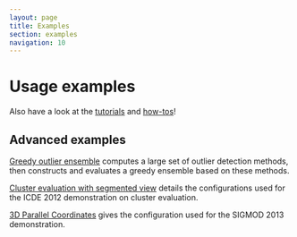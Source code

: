 ```yaml
---
layout: page
title: Examples
section: examples
navigation: 10
---
```



Usage examples
==============

Also have a look at the [tutorials](/tutorial) and [how-tos](/howto)!

Advanced examples
-----------------

[Greedy outlier ensemble](/examples/greedy_ensemble) computes a large set of outlier detection methods, then constructs and evaluates a greedy ensemble based on these methods.

[Cluster evaluation with segmented view](/examples/cluster_evaluation) details the configurations used for the ICDE 2012 demonstration on cluster evaluation.

[3D Parallel Coordinates](/examples/3dpc) gives the configuration used for the SIGMOD 2013 demonstration.
